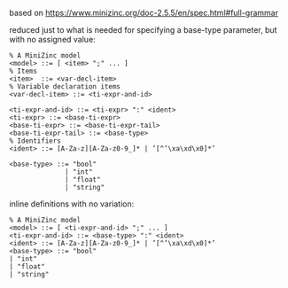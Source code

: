 based on https://www.minizinc.org/doc-2.5.5/en/spec.html#full-grammar

reduced just to what is needed for specifying a base-type parameter, but with no assigned value:

    % A MiniZinc model
    <model> ::= [ <item> ";" ... ]
    % Items
    <item>  ::= <var-decl-item>
    % Variable declaration items
    <var-decl-item> ::= <ti-expr-and-id>
    
    <ti-expr-and-id> ::= <ti-expr> ":" <ident>
    <ti-expr> ::= <base-ti-expr>
    <base-ti-expr> ::= <base-ti-expr-tail>
    <base-ti-expr-tail> ::= <base-type>
    % Identifiers
    <ident> ::= [A-Za-z][A-Za-z0-9_]* | ’[^’\xa\xd\x0]*’
    
    <base-type> ::= "bool"
                  | "int"
                  | "float"
                  | "string"


inline definitions with no variation:

    % A MiniZinc model
    <model> ::= [ <ti-expr-and-id> ";" ... ]
    <ti-expr-and-id> ::= <base-type> ":" <ident>
    <ident> ::= [A-Za-z][A-Za-z0-9_]* | ’[^’\xa\xd\x0]*’
    <base-type> ::= "bool"
    | "int"
    | "float"
    | "string"
